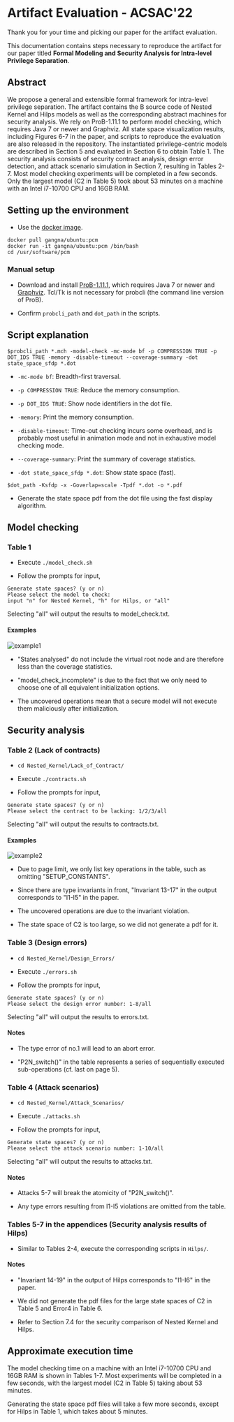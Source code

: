 # Artifact Evaluation - ACSAC'22

Thank you for your time and picking our paper for the artifact evaluation.

This documentation contains steps necessary to reproduce the artifact for our paper titled **Formal Modeling and Security Analysis for Intra-level Privilege Separation**.

## Abstract

We propose a general and extensible formal framework for intra-level privilege separation. The artifact contains the B source code of Nested Kernel and Hilps models as well as the corresponding abstract machines for security analysis. We rely on ProB-1.11.1 to perform model checking, which requires Java 7 or newer and Graphviz. All state space visualization results, including Figures 6-7 in the paper, and scripts to reproduce the evaluation are also released in the repository. The instantiated privilege-centric models are described in Section 5 and evaluated in Section 6 to obtain Table 1. The security analysis consists of security contract analysis, design error detection, and attack scenario simulation in Section 7, resulting in Tables 2-7. Most model checking experiments will be completed in a few seconds. Only the largest model (C2 in Table 5) took about 53 minutes on a machine with an Intel i7-10700 CPU and 16GB RAM.

## Setting up the environment

* Use the [docker image](https://hub.docker.com/r/gangna/ubuntu/tags).

```
docker pull gangna/ubuntu:pcm
docker run -it gangna/ubuntu:pcm /bin/bash
cd /usr/software/pcm
```

### Manual setup

* Download and install [ProB-1.11.1](https://prob.hhu.de/w/index.php?title=Download), which requires Java 7 or newer and [Graphviz](https://www.graphviz.org/download/). Tcl/Tk is not necessary for probcli (the command line version of ProB).

* Confirm `probcli_path` and `dot_path` in the scripts.

## Script explanation

```
$probcli_path *.mch -model-check -mc-mode bf -p COMPRESSION TRUE -p DOT_IDS TRUE -memory -disable-timeout --coverage-summary -dot state_space_sfdp *.dot
```
* `-mc-mode bf`: Breadth-first traversal.

* `-p COMPRESSION TRUE`: Reduce the memory consumption.

* `-p DOT_IDS TRUE`: Show node identifiers in the dot file.

* `-memory`: Print the memory consumption.

* `-disable-timeout`: Time-out checking incurs some overhead, and is probably most useful in animation mode and not in exhaustive model checking mode.

* `--coverage-summary`: Print the summary of coverage statistics.

* `-dot state_space_sfdp *.dot`: Show state space (fast).

```
$dot_path -Ksfdp -x -Goverlap=scale -Tpdf *.dot -o *.pdf
```
* Generate the state space pdf from the dot file using the fast display algorithm.

## Model checking

### Table 1

* Execute `./model_check.sh`

* Follow the prompts for input,
```
Generate state spaces? (y or n)
Please select the model to check:
input "n" for Nested Kernel, "h" for Hilps, or "all"
```
Selecting "all" will output the results to model_check.txt.

#### Examples

![example1](https://github.com/gyg128/Privilege-Centric-Model/blob/main/Examples/example1.png)

* "States analysed" do not include the virtual root node and are therefore less than the coverage statistics.

* "model_check_incomplete" is due to the fact that we only need to choose one of all equivalent initialization options.

* The uncovered operations mean that a secure model will not execute them maliciously after initialization.

## Security analysis

### Table 2 (Lack of contracts)

* `cd Nested_Kernel/Lack_of_Contract/`

* Execute `./contracts.sh`

* Follow the prompts for input,
```
Generate state spaces? (y or n)
Please select the contract to be lacking: 1/2/3/all
```
Selecting "all" will output the results to contracts.txt.

#### Examples

![example2](https://github.com/gyg128/Privilege-Centric-Model/blob/main/Examples/example2.png)

* Due to page limit, we only list key operations in the table, such as omitting "SETUP_CONSTANTS".

* Since there are type invariants in front, "Invariant 13-17" in the output corresponds to "I1-I5" in the paper.

* The uncovered operations are due to the invariant violation.

* The state space of C2 is too large, so we did not generate a pdf for it.

### Table 3 (Design errors)

* `cd Nested_Kernel/Design_Errors/`

* Execute `./errors.sh`

* Follow the prompts for input,
```
Generate state spaces? (y or n)
Please select the design error number: 1-8/all
```
Selecting "all" will output the results to errors.txt.

#### Notes

* The type error of no.1 will lead to an abort error.

* "P2N_switch()" in the table represents a series of sequentially executed sub-operations (cf. last on page 5).

### Table 4 (Attack scenarios)

* `cd Nested_Kernel/Attack_Scenarios/`

* Execute `./attacks.sh`

* Follow the prompts for input,
```
Generate state spaces? (y or n)
Please select the attack scenario number: 1-10/all
```
Selecting "all" will output the results to attacks.txt.

#### Notes

* Attacks 5-7 will break the atomicity of "P2N_switch()".

* Any type errors resulting from I1-I5 violations are omitted from the table.

### Tables 5-7 in the appendices (Security analysis results of Hilps)

* Similar to Tables 2-4, execute the corresponding scripts in `Hilps/`.

#### Notes

* "Invariant 14-19" in the output of Hilps corresponds to "I1-I6" in the paper.

* We did not generate the pdf files for the large state spaces of C2 in Table 5 and Error4 in Table 6.

* Refer to Section 7.4 for the security comparison of Nested Kernel and Hilps.

## Approximate execution time

The model checking time on a machine with an Intel i7-10700 CPU and 16GB RAM is shown in Tables 1-7. Most experiments will be completed in a few seconds, with the largest model (C2 in Table 5) taking about 53 minutes.

Generating the state space pdf files will take a few more seconds, except for Hilps in Table 1, which takes about 5 minutes.